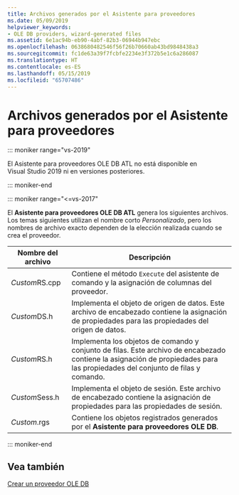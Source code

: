 ```yaml
---
title: Archivos generados por el Asistente para proveedores
ms.date: 05/09/2019
helpviewer_keywords:
- OLE DB providers, wizard-generated files
ms.assetid: 6e1ac94b-eb90-4abf-82b3-06944b947ebc
ms.openlocfilehash: 0638680482546f56f26b70660ab43bd9848438a3
ms.sourcegitcommit: fc1de63a39f7fcbfe2234e3f372b5e1c6a286087
ms.translationtype: HT
ms.contentlocale: es-ES
ms.lasthandoff: 05/15/2019
ms.locfileid: "65707486"
---
```

# <a name="provider-wizard-generated-files"></a>Archivos generados por el Asistente para proveedores

::: moniker range="vs-2019"

El Asistente para proveedores OLE DB ATL no está disponible en Visual Studio 2019 ni en versiones posteriores.

::: moniker-end

::: moniker range="<=vs-2017"

El **Asistente para proveedores OLE DB ATL** genera los siguientes archivos. Los temas siguientes utilizan el nombre corto *Personalizado*, pero los nombres de archivo exacto dependen de la elección realizada cuando se crea el proveedor.

|Nombre del archivo|Descripción|
|---------------|-----------------|
|*Custom*RS.cpp|Contiene el método `Execute` del asistente de comando y la asignación de columnas del proveedor.|
|*Custom*DS.h|Implementa el objeto de origen de datos. Este archivo de encabezado contiene la asignación de propiedades para las propiedades del origen de datos.|
|*Custom*RS.h|Implementa los objetos de comando y conjunto de filas. Este archivo de encabezado contiene la asignación de propiedades para las propiedades del conjunto de filas y comando.|
|*Custom*Sess.h|Implementa el objeto de sesión. Este archivo de encabezado contiene la asignación de propiedades para las propiedades de sesión.|
|*Custom*.rgs|Contiene los objetos registrados generados por el **Asistente para proveedores OLE DB**.|

::: moniker-end

## <a name="see-also"></a>Vea también

[Crear un proveedor OLE DB](../../data/oledb/creating-an-ole-db-provider.md)<br/>
